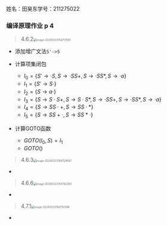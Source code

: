 姓名：田昊东学号：211275022

### 编译原理作业 p 4

> 4.6.2<img src="https://thdlrt.oss-cn-beijing.aliyuncs.com/image-20240323154717091.png" alt="image-20240323154717091" style="zoom:50%;" />

- 添加增广文法`S'->S`
- 计算项集闭包
  - $I_0=\{S'\to ·S,S\to ·SS+,S\to ·SS*,S\to ·a\}$
  - $I_1=\{S'\to S·\}$
  - $I_2=\{S\to a·\}$
  - $I_3=\{S\to S·S+,S\to S·S*,S\to ·SS+,S\to ·SS*,S\to ·a\}$
  - $I_4=\{S\to SS·+,S\to SS·*\}$
  - $I_5=\{S\to SS+·,S\to SS*·\}$

- 计算GOTO函数
  - $GOTO(I_0,S)=I_1$
  - $GOTO()$




> 4.6.3<img src="https://thdlrt.oss-cn-beijing.aliyuncs.com/image-20240323154729547.png" alt="image-20240323154729547" style="zoom:50%;" />

- 



> 4.6.6<img src="https://thdlrt.oss-cn-beijing.aliyuncs.com/image-20240323154742293.png" alt="image-20240323154742293" style="zoom:50%;" />

- 



> 4.7.1<img src="https://thdlrt.oss-cn-beijing.aliyuncs.com/image-20240323154750396.png" alt="image-20240323154750396" style="zoom:50%;" />

- 